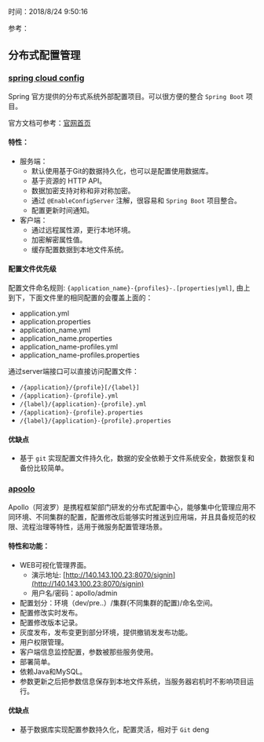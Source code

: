 时间：2018/8/24 9:50:16 

参考： 


##  分布式配置管理

### [spring cloud config](https://github.com/spring-cloud/spring-cloud-config)

Spring 官方提供的分布式系统外部配置项目。可以很方便的整合 `Spring Boot` 项目。

官方文档可参考：[官网首页](https://cloud.spring.io/spring-cloud-config/)

#### 特性：
* 服务端：
	* 默认使用基于Git的数据持久化，也可以是配置使用数据库。
	* 基于资源的 HTTP API。
	* 数据加密支持对称和非对称加密。
	* 通过 `@EnableConfigServer` 注解，很容易和 `Spring Boot` 项目整合。
	* 配置更新时间通知。
* 客户端：
	* 通过远程属性源，更行本地环境。
	* 加密解密属性值。
	* 缓存配置数据到本地文件系统。

#### 配置文件优先级

配置文件命名规则: `{application_name}-{profiles}-.[properties|yml]`, 由上到下，下面文件里的相同配置的会覆盖上面的：

* application.yml
* application.properties
* application_name.yml
* application_name.properties
* application_name-profiles.yml
* application_name-profiles.properties

通过server端接口可以直接访问配置文件：

* `/{application}/{profile}[/{label}]`
* `/{application}-{profile}.yml`
* `/{label}/{application}-{profile}.yml`
* `/{application}-{profile}.properties`
* `/{label}/{application}-{profile}.properties`

#### 优缺点
* 基于 `git` 实现配置文件持久化，数据的安全依赖于文件系统安全，数据恢复和备份比较简单。
### [apoolo](https://github.com/ctripcorp/apollo)

Apollo（阿波罗）是携程框架部门研发的分布式配置中心，能够集中化管理应用不同环境、不同集群的配置，配置修改后能够实时推送到应用端，并且具备规范的权限、流程治理等特性，适用于微服务配置管理场景。

#### 特性和功能：  

* WEB可视化管理界面。
	* 演示地址: [http://140.143.100.23:8070/signin](http://140.143.100.23:8070/signin)
	* 用户名/密码：apollo/admin
* 配置划分：环境（dev/pre..）/集群(不同集群的配置)/命名空间。
* 配置修改实时发布。
* 配置修改版本记录。
* 灰度发布，发布变更到部分环境，提供撤销发发布功能。
* 用户权限管理。
* 客户端信息监控配置，参数被那些服务使用。
* 部署简单。
* 依赖Java和MySQL。
* 参数更新之后把参数信息保存到本地文件系统，当服务器宕机时不影响项目运行。

#### 优缺点

* 基于数据库实现配置参数持久化，配置灵活，相对于 `Git` deng 


  
